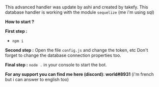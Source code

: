 This advanced handler was update by ashi and created by takefy.
This database handler is working with the module ``sequelize`` (me i'm using sql)

**How to start ?**

**First step :**
- `npm i`

**Second step :**
Open the file `config.js` and change the token, etc
Don't forget to change the database connection properties too.

**Final step :** 
`node .` in your console to start the bot.

**For any support you can find me here (discord): world#8931**
(i'm french but i can answer to english too)
